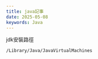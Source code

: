 ```yaml
---
title: java記事
date: 2025-05-08
keywords: Java
---
```

jdk安裝路徑
```
/Library/Java/JavaVirtualMachines
```
